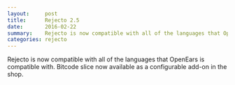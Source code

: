 ```yaml
---
layout:     post
title:      Rejecto 2.5 
date:       2016-02-22
summary:    Rejecto is now compatible with all of the languages that OpenEars is compatible with...
categories: rejecto
---
```

Rejecto is now compatible with all of the languages that OpenEars is compatible with. Bitcode slice now available as a configurable add-on in the shop.